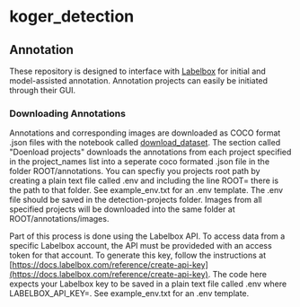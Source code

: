 # koger_detection
 
## Annotation
These repository is designed to interface with [Labelbox](labelbox.com) for initial and model-assisted annotation. Annotation projects can easily be initiated through their GUI. 

### Downloading Annotations
Annotations and corresponding images are downloaded as COCO format .json files with the notebook called [download_dataset](https://github.com/benkoger/detection-projects/blob/main/example_notebooks/download_dataset.ipynb). The section called "Doenload projects" downloads the annotations from each project specified in the project_names list into a seperate coco formated .json file in the folder ROOT/annotations. You can specfiy you projects root path by creating a plain text file called .env and including the line ROOT=<Local project folder> there <Local project folder> is the path to that folder. See example_env.txt for an .env template. The .env file should be saved in the detection-projects folder. Images from all specified projects will be downloaded into the same folder at ROOT/annotations/images. 

Part of this process is done using the Labelbox API. To access data from a specific Labelbox account, the API must be provideded with an access token for that account. To generate this key, follow the instructions at [https://docs.labelbox.com/reference/create-api-key](https://docs.labelbox.com/reference/create-api-key). The code here expects your Labelbox key to be saved in a plain text file called .env where LABELBOX_API_KEY=<Your API key>. See example_env.txt for an .env template. 

